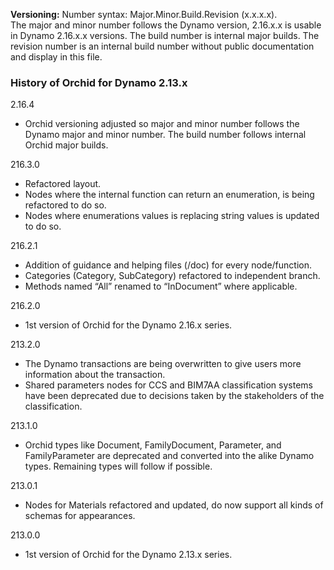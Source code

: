 ﻿**Versioning:** Number syntax: Major.Minor.Build.Revision (x.x.x.x).  
The major and minor number follows the Dynamo version, 2.16.x.x is usable in Dynamo 2.16.x.x versions. The build number is internal major builds. The revision number is an internal build number without public documentation and display in this file.  
  
### History of Orchid for Dynamo 2.13.x  
  
2.16.4  
- Orchid versioning adjusted so major and minor number follows the Dynamo major and minor number. The build number follows internal Orchid major builds.  
 
216.3.0  
- Refactored layout.  
- Nodes where the internal function can return an enumeration, is being refactored to do so.  
- Nodes where enumerations values is replacing string values is updated to do so.  
  
216.2.1  
- Addition of guidance and helping files (/doc) for every node/function.  
- Categories (Category, SubCategory) refactored to independent branch.  
- Methods named “All” renamed to “InDocument” where applicable.  
  
216.2.0  
- 1st version of Orchid for the Dynamo 2.16.x series.  
  
213.2.0  
- The Dynamo transactions are being overwritten to give users more information about the transaction.  
- Shared parameters nodes for CCS and BIM7AA classification systems have been deprecated due to decisions taken by the stakeholders of the classification.  
  
213.1.0  
- Orchid types like Document, FamilyDocument, Parameter, and FamilyParameter are deprecated and converted into the alike Dynamo types. Remaining types will follow if possible.  
  
213.0.1  
- Nodes for Materials refactored and updated, do now support all kinds of schemas for appearances.  
  
213.0.0  
- 1st version of Orchid for the Dynamo 2.13.x series.  
